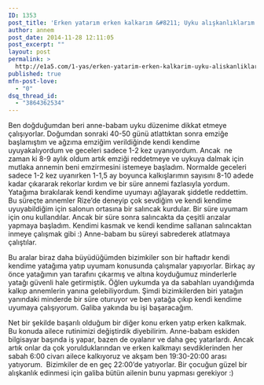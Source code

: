 ```yaml
---
ID: 1353
post_title: 'Erken yatarım erken kalkarım &#8211; Uyku alışkanlıklarım'
author: annem
post_date: 2014-11-28 12:11:05
post_excerpt: ""
layout: post
permalink: >
  http://e1a5.com/1-yas/erken-yatarim-erken-kalkarim-uyku-aliskanliklarim/
published: true
mfn-post-love:
  - "0"
dsq_thread_id:
  - "3864362534"
---
```

Ben doğduğumdan beri anne-babam uyku düzenime dikkat etmeye çalışıyorlar. Doğumdan sonraki 40-50 günü atlattıktan sonra emziğe başlamıştım ve ağzıma emziğim verildiğinde kendi kendime uyuyakalıyordum ve geceleri sadece 1-2 kez uyanıyordum. Ancak  ne zaman ki 8-9 aylık oldum artık emziği reddetmeye ve uykuya dalmak için mutlaka annemin beni emzirmesini istemeye başladım. Normalde geceleri sadece 1-2 kez uyanırken 1-1,5 ay boyunca kalkışlarımın sayısını 8-10 adede kadar çıkararak rekorlar kırdım ve bir süre annemi fazlasıyla yordum. Yatağıma bırakılarak kendi kendime uyumayı ağlayarak şiddetle reddettim. Bu süreçte annemler Rize’de deneyip çok sevdiğim ve kendi kendime uyuyabildiğim için salonun ortasına bir salıncak kurdular. Bir süre uyumam için onu kullandılar. Ancak bir süre sonra salıncakta da çeşitli arızalar yapmaya başladım. Kendimi kasmak ve kendi kendime sallanan salıncaktan inmeye çalışmak gibi :) Anne-babam bu süreyi sabrederek atlatmaya çalıştılar.

Bu aralar biraz daha büyüdüğümden bizimkiler son bir haftadır kendi kendime yatağıma yatıp uyumam konusunda çalışmalar yapıyorlar. Birkaç ay önce yatağımın yan tarafını çıkarmış ve altına koyduğumuz minderlerle yatağı güvenli hale getirmiştik. Öğlen uykumda ya da sabahları uyandığımda kalkıp annemlerin yanına gelebiliyordum. Şimdi bizimkilerden biri yatağın yanındaki minderde bir süre oturuyor ve ben yatağa çıkıp kendi kendime uyumaya çalışıyorum. Galiba yakında bu işi başaracağım.

Net bir şekilde başarılı olduğum bir diğer konu erken yatıp erken kalkmak. Bu konuda ailece rutinimizi değiştirdik diyebilirim. Anne-babam eskiden bilgisayar başında iş yapar, bazen de oyalanır ve daha geç yatarlardı. Ancak artık onlar da çok yorulduklarından ve erken kalkmayı sevdiklerinden her sabah 6:00 civarı ailece kalkıyoruz ve akşam ben 19:30-20:00 arası yatıyorum.  Bizimkiler de en geç 22:00’de yatıyorlar. Bir çocuğun güzel bir alışkanlık edinmesi için galiba bütün ailenin bunu yapması gerekiyor :)